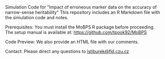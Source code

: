 Simulation Code for "Impact of erroneous marker data on the accuracy of narrow-sense heritability"
This repository includes an R Markdown file with the simulation code and notes.

Prerequisites: 
You must install the MoBPS R package before proceeding. The setup manual is available at:
https://github.com/tpook92/MoBPS

Code Preview: 
We also provide an HTML file with our comments.

Contact: 
Please direct any questions to lstiburek@fld.czu.cz

